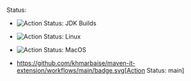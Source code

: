 Status:

* ![Action Status: JDK Builds](https://github.com/khmarbaise/maven-it-extension/workflows/.github/workflows/jdkbuilds.yml/badge.svg)
* ![Action Status: Linux](https://github.com/khmarbaise/maven-it-extension/workflows/linux/badge.svg)
* ![Action Status: MacOS](https://github.com/khmarbaise/maven-it-extension/workflows/mac/badge.svg)

* https://github.com/khmarbaise/maven-it-extension/workflows/main/badge.svg[Action Status: main]
